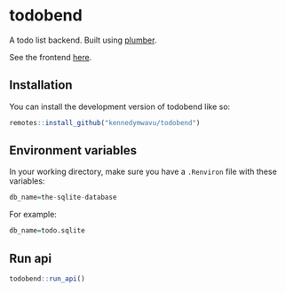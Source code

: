 
<!-- README.md is generated from README.Rmd. Please edit that file -->

# todobend

<!-- badges: start -->
<!-- badges: end -->

A todo list backend. Built using [plumber](https://www.rplumber.io/).

See the frontend [here](https://github.com/kennedymwavu/todofend).

## Installation

You can install the development version of todobend like so:

``` r
remotes::install_github("kennedymwavu/todobend")
```

## Environment variables

In your working directory, make sure you have a `.Renviron` file with
these variables:

``` r
db_name=the-sqlite-database
```

For example:

``` r
db_name=todo.sqlite
```

## Run api

``` r
todobend::run_api()
```
